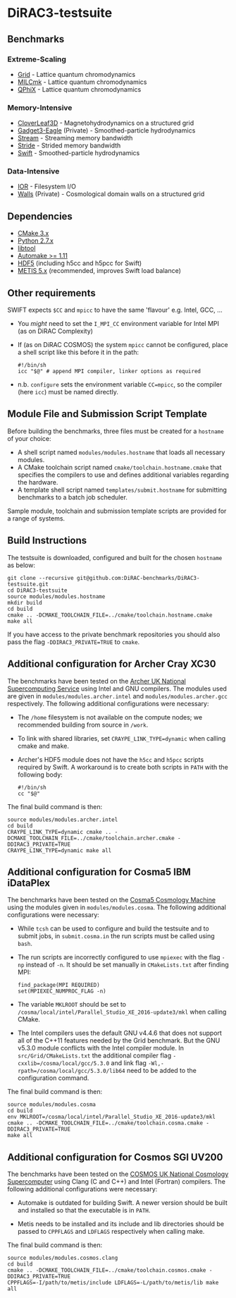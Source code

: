 # DiRAC3-testsuite

## Benchmarks

### Extreme-Scaling

* [Grid](https://github.com/paboyle/Grid/) - Lattice quantum chromodynamics
* [MILCmk](https://asc.llnl.gov/CORAL-benchmarks/) - Lattice quantum chromodynamics
* [QPhiX](https://jeffersonlab.github.io/qphix/) - Lattice quantum chromodynamics

### Memory-Intensive

* [CloverLeaf3D](http://uk-mac.github.io/CloverLeaf3D/) - Magnetohydrodynamics on a structured grid
* [Gadget3-Eagle](http://icc.dur.ac.uk/Eagle/) (Private) - Smoothed-particle hydrodynamics
* [Stream](http://www.cs.virginia.edu/stream/) - Streaming memory bandwidth
* [Stride](https://asc.llnl.gov/CORAL-benchmarks/) - Strided memory bandwidth
* [Swift](http://icc.dur.ac.uk/swift/) - Smoothed-particle hydrodynamics

### Data-Intensive

* [IOR](https://sourceforge.net/projects/ior-sio/) - Filesystem I/O
* [Walls](http://www.damtp.cam.ac.uk/research/gr/public/cs_evol.html) (Private) - Cosmological domain walls on a structured grid

## Dependencies

* [CMake 3.x](https://cmake.org/download/)
* [Python 2.7.x](https://www.python.org/downloads/)
* [libtool](https://www.gnu.org/software/libtool/)
* [Automake >= 1.11](http://www.gnu.org/software/automake/)
* [HDF5](https://www.hdfgroup.org/downloads/index.html) (including h5cc and h5pcc for Swift)
* [METIS 5.x](http://glaros.dtc.umn.edu/gkhome/metis/metis/download) (recommended, improves Swift load balance)

## Other requirements

SWIFT expects ```$CC``` and ```mpicc``` to have the same 'flavour' e.g. Intel, GCC, ...
  * You *might* need to set the ```I_MPI_CC``` environment variable for Intel MPI (as on DiRAC Complexity)
  * If (as on DiRAC COSMOS) the system ```mpicc``` cannot be configured, place a shell script like this before it in the path:

    ```
    #!/bin/sh
    icc "$@" # append MPI compiler, linker options as required
    ```

  * n.b. ```configure``` sets the environment variable ```CC=mpicc```, so the compiler (here ```icc```) must be named directly.

## Module File and Submission Script Template

Before building the benchmarks, three files must be created for a `hostname` of your choice:

* A shell script named `modules/modules.hostname` that loads all necessary modules.
* A CMake toolchain script named `cmake/toolchain.hostname.cmake` that specifies the compilers to use and defines additional variables regarding the hardware.
* A template shell script named `templates/submit.hostname` for submitting benchmarks to a batch job scheduler.

Sample module, toolchain and submission template scripts are provided for a range of systems.

## Build Instructions

The testsuite is downloaded, configured and built for the chosen `hostname` as below:

```
git clone --recursive git@github.com:DiRAC-benchmarks/DiRAC3-testsuite.git
cd DiRAC3-testsuite
source modules/modules.hostname
mkdir build
cd build
cmake .. -DCMAKE_TOOLCHAIN_FILE=../cmake/toolchain.hostname.cmake
make all
```

If you have access to the private benchmark repositories you should also pass the flag `-DDIRAC3_PRIVATE=TRUE` to `cmake`.

## Additional configuration for Archer Cray XC30

The benchmarks have been tested on the [Archer UK National Supercomputing Service](http://www.archer.ac.uk/) using Intel and GNU compilers. The modules used are given in `modules/modules.archer.intel` and `modules/modules.archer.gcc` respectively. The following additional configurations were necessary:

* The ```/home``` filesystem is not available on the compute nodes; we recommended building from source in ```/work```.

* To link with shared libraries, set `CRAYPE_LINK_TYPE=dynamic` when calling cmake and make.

* Archer's HDF5 module does not have the ```h5cc``` and ```h5pcc``` scripts required by Swift. A workaround is to create both scripts in ```PATH``` with the following body:

  ```
  #!/bin/sh
  cc "$@"
  ```

The final build command is then:

```
source modules/modules.archer.intel
cd build
CRAYPE_LINK_TYPE=dynamic cmake .. -DCMAKE_TOOLCHAIN_FILE=../cmake/toolchain.archer.cmake -DDIRAC3_PRIVATE=TRUE
CRAYPE_LINK_TYPE=dynamic make all
```

## Additional configuration for Cosma5 IBM iDataPlex

The benchmarks have been tested on the [Cosma5 Cosmology Machine](https://www.cosma.dur.ac.uk) using the modules given in `modules/modules.cosma`. The following additional configurations were necessary:

* While `tcsh` can be used to configure and build the testsuite and to submit jobs, in `submit.cosma.in` the run scripts must be called using `bash`.

* The run scripts are incorrectly configured to use `mpiexec` with the flag `-np` instead of `-n`. It should be set manually in `CMakeLists.txt` after finding MPI:

  ```
  find_package(MPI REQUIRED)
  set(MPIEXEC_NUMPROC_FLAG -n)
  ```

* The variable `MKLROOT` should be set to `/cosma/local/intel/Parallel_Studio_XE_2016-update3/mkl` when calling CMake.

* The Intel compilers uses the default GNU v4.4.6 that does not support all of the C++11 features needed by the Grid benchmark. But the GNU v5.3.0 module conflicts with the Intel compiler module. In `src/Grid/CMakeLists.txt` the additional compiler flag `-cxxlib=/cosma/local/gcc/5.3.0` and link flag `-Wl,-rpath=/cosma/local/gcc/5.3.0/lib64` need to be added to the configuration command.

The final build command is then:

```
source modules/modules.cosma
cd build
env MKLROOT=/cosma/local/intel/Parallel_Studio_XE_2016-update3/mkl cmake .. -DCMAKE_TOOLCHAIN_FILE=../cmake/toolchain.cosma.cmake -DDIRAC3_PRIVATE=TRUE
make all
```

## Additional configuration for Cosmos SGI UV200

The benchmarks have been tested on the [COSMOS UK National Cosmology Supercomputer](http://www.cosmos.damtp.cam.ac.uk/) using Clang (C and C++) and Intel (Fortran) compilers. The following additional configurations were necessary:

* Automake is outdated for building Swift. A newer version should be built and installed so that the executable is in `PATH`.

* Metis needs to be installed and its include and lib directories should be passed to `CPPFLAGS` and `LDFLAGS` respectively when calling make.

The final build command is then:

```
source modules/modules.cosmos.clang
cd build
cmake .. -DCMAKE_TOOLCHAIN_FILE=../cmake/toolchain.cosmos.cmake -DDIRAC3_PRIVATE=TRUE
CPPFLAGS=-I/path/to/metis/include LDFLAGS=-L/path/to/metis/lib make all
```
